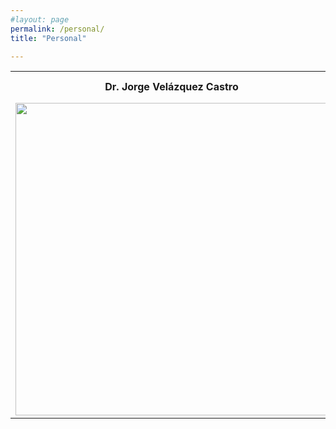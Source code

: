 ```yaml
---
#layout: page
permalink: /personal/
title: "Personal"

---
```

<table>
    <tr>
        <th>Dr. Jorge Velázquez Castro</th>
        <th>Formación académica</th>
        <th>Idiomas</th>
    </tr>
    <tr>
        <td>  <img src="https://juliojx.github.io/jorgevc/ImagenesEstudiantes/JorgeVC.jpg" width="500">  </td>
        <td> Esta es la fomración académica del doctor Jorge</td>
        <td>Los idiomas del doctor Jorge </td>
    </tr>
</table>
